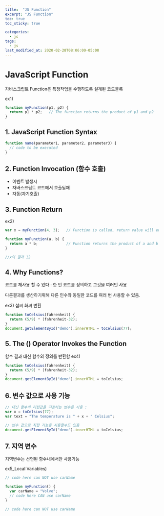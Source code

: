```yaml
---
title:  "JS Function"
excerpt: "JS Function"
toc: true
toc_sticky: true

categories:
  - js
tags:
  - js
last_modified_at: 2020-02-28T08:06:00-05:00
---
```



# JavaScript Function 

자바스크립트 Function은 특정작업을 수행하도록 설계된 코드블록

ex1)
```js
function myFunction(p1, p2) {
  return p1 * p2;   // The function returns the product of p1 and p2
}
```


## 1. JavaScript Function Syntax

```js
function name(parameter1, parameter2, parameter3) {
  // code to be executed
}
```

## 2. Function Invocation (함수 호출)
+ 이벤트 발생시
+ 자바스크립트 코드에서 호출될때
+ 자동(자기호출)


## 3. Function Return

ex2)
```js
var x = myFunction(4, 3);   // Function is called, return value will end up in x

function myFunction(a, b) {
  return a * b;             // Function returns the product of a and b
}

//x의 결과 12

```

## 4. Why Functions?

코드를 재사용 할 수 있다 : 한 번 코드를 정의하고 그것을 여러번 사용

다른결과를 생산하기위해 다른 인수와 동일한 코드를 여러 번 사용할 수 있음.

ex3)
섭씨 화씨 변환
```js
function toCelsius(fahrenheit) {
  return (5/9) * (fahrenheit-32);
}
document.getElementById("demo").innerHTML = toCelsius(77);
```

## 5. The () Operator Invokes the Function

함수 결과 대신 함수의 정의를 반환함
ex4)
```js
function toCelsius(fahrenheit) {
  return (5/9) * (fahrenheit-32);
}
document.getElementById("demo").innerHTML = toCelsius;
```


## 6. 변수 값으로 사용 기능

```js
// 대신 함수의 리턴값을 저장하는 변수를 사용 : 
var x = toCelsius(77);
var text = "The temperature is " + x + " Celsius";

// 변수 값으로 직접 기능을 사용할수도 있음
document.getElementById("demo").innerHTML = toCelsius;

```

## 7. 지역 변수

지역변수는 선언된 함수내에서만 사용가능

ex5_Local Variables)

```js
// code here can NOT use carName

function myFunction() {
  var carName = "Volvo";
  // code here CAN use carName
}

// code here can NOT use carName
```
